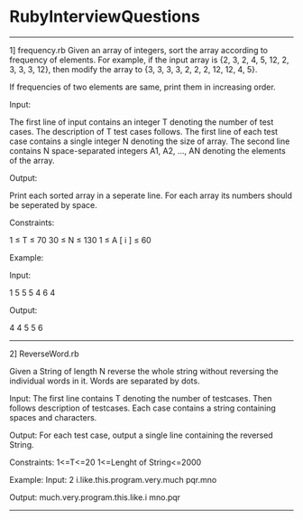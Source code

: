 # RubyInterviewQuestions
************************************************************************
1] frequency.rb 
Given an array of integers, sort the array according to frequency of elements. For example, if the input array is {2, 3, 2, 4, 5, 12, 2, 3, 3, 3, 12}, then modify the array to {3, 3, 3, 3, 2, 2, 2, 12, 12, 4, 5}. 

If frequencies of two elements are same, print them in increasing order.

 

Input:

The first line of input contains an integer T denoting the number of test cases. The description of T test cases follows. The first line of each test case contains a single integer N denoting the size of array. The second line contains N space-separated integers A1, A2, ..., AN denoting the elements of the array.


Output:

Print each sorted array in a seperate line. For each array its numbers should be seperated by space.


Constraints:

1 ≤ T ≤ 70
30 ≤ N ≤ 130
1 ≤ A [ i ] ≤ 60 


Example:

Input:

1
5
5 5 4 6 4

Output:

4 4 5 5 6 
************************************************************************
2] ReverseWord.rb
                  
Given a String of length N reverse the whole string without reversing the individual words in it. Words are separated by dots.

Input:
The first line contains T denoting the number of testcases. Then follows description of testcases. Each case contains a string containing spaces and characters.
 

Output:
For each test case, output a single line containing the reversed String.

Constraints:
1<=T<=20
1<=Lenght of String<=2000


Example:
Input:
2
i.like.this.program.very.much
pqr.mno

Output:
much.very.program.this.like.i
mno.pqr
****************************************************************************
